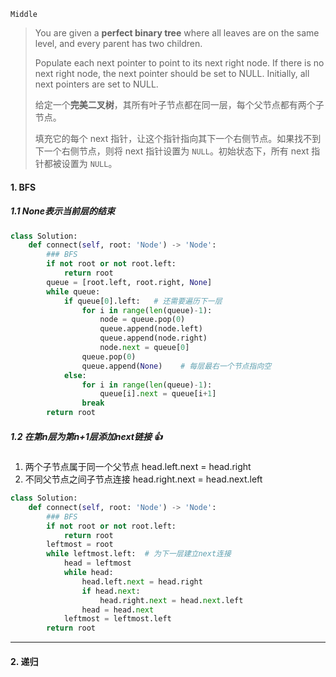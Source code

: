 `Middle`

> You are given a **perfect binary tree** where all leaves are on the same level, and every parent has two children. 
>
> Populate each next pointer to point to its next right node. If there is no next right node, the next pointer should be set to NULL. Initially, all next pointers are set to NULL.
>
> 给定一个**完美二叉树**，其所有叶子节点都在同一层，每个父节点都有两个子节点。
>
> 填充它的每个 next 指针，让这个指针指向其下一个右侧节点。如果找不到下一个右侧节点，则将 next 指针设置为 `NULL`。初始状态下，所有 next 指针都被设置为 `NULL`。

#### 1. BFS
##### 1.1 None表示当前层的结束
```python
class Solution:
    def connect(self, root: 'Node') -> 'Node':
        ### BFS
        if not root or not root.left:
            return root
        queue = [root.left, root.right, None]
        while queue:
            if queue[0].left:   # 还需要遍历下一层
                for i in range(len(queue)-1):
                    node = queue.pop(0)
                    queue.append(node.left)
                    queue.append(node.right)
                    node.next = queue[0]
                queue.pop(0)
                queue.append(None)    # 每层最右一个节点指向空
            else:
                for i in range(len(queue)-1):
                    queue[i].next = queue[i+1]
                break
        return root
```

#####  1.2 在第n层为第n+1层添加next链接 :+1:

1. 两个子节点属于同一个父节点 head.left.next = head.right
2. 不同父节点之间子节点连接 head.right.next = head.next.left
```python
class Solution:
    def connect(self, root: 'Node') -> 'Node':
        ### BFS
        if not root or not root.left:
            return root
        leftmost = root
        while leftmost.left:  # 为下一层建立next连接
            head = leftmost
            while head:
                head.left.next = head.right
                if head.next:
                    head.right.next = head.next.left
                head = head.next
            leftmost = leftmost.left
        return root
```

---

#### 2. 递归

```python

```

